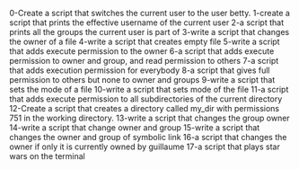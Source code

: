 0-Create a script that switches the current user to the user betty.
1-create a script that prints the effective username of the current user
2-a script that prints all the groups the current user is part of
3-write a script that changes the owner of a file
4-write a script that creates empty file
5-write a script that adds execute permission to the owner
6-a script that adds execute permission to owner and group, and read permission to others
7-a script that adds execution permission for everybody
8-a script that gives full permission to others but none to owner and groups
9-write a script that sets the mode of a file
10-write a script that sets mode of the file
11-a script that adds execute permission to all subdirectories of the current directory
12-Create a script that creates a directory called my_dir with permissions 751 in the working directory.
13-write a script that changes the group owner
14-write a script that change owner and group
15-write a script that changes the owner and group of symbolic link
16-a script that changes the owner if only it is currently owned by guillaume
17-a script that plays star wars on the terminal
